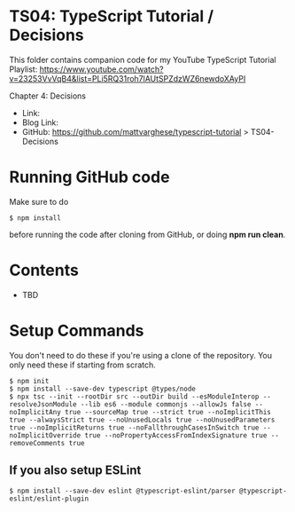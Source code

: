 # TS04: TypeScript Tutorial / Decisions
This folder contains companion code for my YouTube TypeScript Tutorial
Playlist: https://www.youtube.com/watch?v=23253VvVqB4&list=PLi5RQ31roh7lAUtSPZdzWZ6newdoXAyPI

Chapter 4: Decisions
* Link: <TBD>
* Blog Link: <TBD>
* GitHub: https://github.com/mattvarghese/typescript-tutorial > TS04-Decisions

# Running GitHub code
Make sure to do
```
$ npm install
```
before running the code after cloning from GitHub, or doing **npm run clean**.

# Contents
* TBD

# Setup Commands
You don't need to do these if you're using a clone of the repository. You only need these if starting from scratch.
```
$ npm init
$ npm install --save-dev typescript @types/node
$ npx tsc --init --rootDir src --outDir build --esModuleInterop --resolveJsonModule --lib es6 --module commonjs --allowJs false --noImplicitAny true --sourceMap true --strict true --noImplicitThis true --alwaysStrict true --noUnusedLocals true --noUnusedParameters true --noImplicitReturns true --noFallthroughCasesInSwitch true --noImplicitOverride true --noPropertyAccessFromIndexSignature true --removeComments true
```
## If you also setup ESLint
```
$ npm install --save-dev eslint @typescript-eslint/parser @typescript-eslint/eslint-plugin
```
